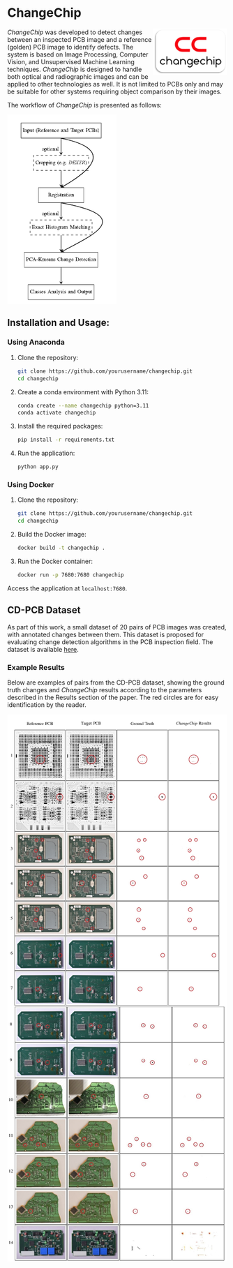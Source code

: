 # ChangeChip
<img align="right" width="170" src="assets/CC_logo.png">

*ChangeChip* was developed to detect changes between an inspected PCB image and a reference (golden) PCB image to identify defects. The system is based on Image Processing, Computer Vision, and Unsupervised Machine Learning techniques. *ChangeChip* is designed to handle both optical and radiographic images and can be applied to other technologies as well. It is not limited to PCBs only and may be suitable for other systems requiring object comparison by their images.

The workflow of *ChangeChip* is presented as follows:

<img align="center" width="250" height="" src="assets/workflow.PNG">

## Installation and Usage:

### Using Anaconda

1. Clone the repository:
    ```bash
    git clone https://github.com/yourusername/changechip.git
    cd changechip
    ```

2. Create a conda environment with Python 3.11:
    ```bash
    conda create --name changechip python=3.11
    conda activate changechip
    ```

3. Install the required packages:
    ```bash
    pip install -r requirements.txt
    ```

4. Run the application:
    ```bash
    python app.py
    ```

### Using Docker

1. Clone the repository:
    ```bash
    git clone https://github.com/yourusername/changechip.git
    cd changechip
    ```

2. Build the Docker image:
    ```bash
    docker build -t changechip .
    ```

3. Run the Docker container:
    ```bash
    docker run -p 7680:7680 changechip
    ```

Access the application at `localhost:7680`.

## CD-PCB Dataset

As part of this work, a small dataset of 20 pairs of PCB images was created, with annotated changes between them. This dataset is proposed for evaluating change detection algorithms in the PCB inspection field. The dataset is available [here](https://drive.google.com/file/d/1b1GFuKS88nKaH-Nfx2XmlhwulUxMwwBA/view?usp=sharing).

### Example Results

Below are examples of pairs from the CD-PCB dataset, showing the ground truth changes and *ChangeChip* results according to the parameters described in the Results section of the paper. The red circles are for easy identification by the reader.

<img align="center" src="assets/cd_pcb_results_a.jpg">
<img align="center" src="assets/cd_pcb_results_b.jpg">
